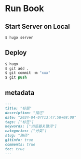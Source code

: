 # Run Book
## Start Server on Local
```s
$ hugo server
```

## Deploy
```s
$ hugo
$ git add .
$ git commit -m "xxx"
$ git push
```

## metadata
```md
---
title: "标题"
description: "描述"
date: "2024-04-07T13:47:50+08:00"
tags: ["标签"]
keywords: ["浏览器关键词"]
categories: ["分类"]
slug: "路径"
gitinfo: true
comments: true
toc: true
---
```